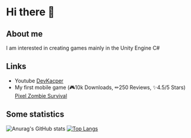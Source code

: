 # Hi there 👋

## About me
I am interested in creating games mainly in the Unity Engine C#

## Links
- Youtube 
  [DevKacper](https://www.youtube.com/c/DevKacper)
- My first mobile game (🎮10k Downloads, ✏250 Reviews, ✨4.5/5 Stars)
  [Pixel Zombie Survival](https://play.google.com/store/apps/details?id=com.KDApps.PixelZombieSurvival)

## Some statistics
![Anurag's GitHub stats](https://github-readme-stats.vercel.app/api?username=KacperGra&show_icons=true&theme=dark&count_private=true)
[![Top Langs](https://github-readme-stats.vercel.app/api/top-langs/?username=KacperGra&layout=compact&hide=CMake,Makefile,ShaderLab)](https://github.com/anuraghazra/github-readme-stats)
